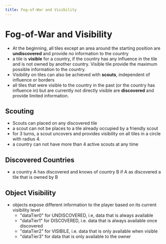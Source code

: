 ```yaml
---
title: Fog-of-War and Visibility
---
```


# Fog-of-War and Visibility

- At the beginning, all tiles except an area around the starting position are **undiscovered** and provide no information to the country
- a tile is **visible** for a country, if the country has any influence in the tile and is not owned by another country. Visible tile provide the maximum possible information to the country.
- Visibility on tiles can also be achieved with **scouts**, independent of influence or borders
- all tiles that were visible to the country in the past (or the country has influence in) but are currently not directly visible are **discovered** and provide limited information.



## Scouting

- Scouts can placed on any discovered tile
- a scout can not be places to a tile already occupied by a friendly scout
- for 3 turns, a scout uncovers and provides visibility on all tiles in a circle with radius 4.
- a country can not have more than 4 active scouts at any time



## Discovered Countries

- a country A has discovered and knows of country B if A as discovered a tile that is owned by B 



## Object Visibility

- objects expose different information to the player based on its current visibility level
  - "dataTier0" for UNDISCOVERED, i.e, data that is always available
  - "dataTier1" for DISCOVERED, i.e. data that is always available once discovered
  - "dataTier2" for VISIBILE, i.e. data that is only available when visible
  - "dataTier3" for data that is only available to the owner


